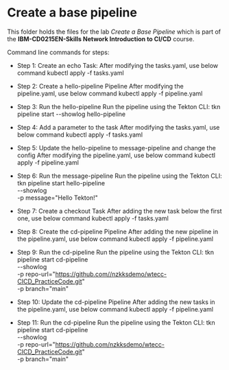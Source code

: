 # Create a base pipeline

This folder holds the files for the lab _Create a Base Pipeline_ which is part of the **IBM-CD0215EN-Skills Network Introduction to CI/CD** course.

Command line commands for steps:
- Step 1: Create an echo Task:
    After modifying the tasks.yaml, use below command
    kubectl apply -f tasks.yaml

- Step 2: Create a hello-pipeline Pipeline
    After modifying the pipeline.yaml, use below command
    kubectl apply -f pipeline.yaml

- Step 3: Run the hello-pipeline
    Run the pipeline using the Tekton CLI:
    tkn pipeline start --showlog hello-pipeline

- Step 4: Add a parameter to the task
    After modifying the tasks.yaml, use below command
    kubectl apply -f tasks.yaml

- Step 5: Update the hello-pipeline to message-pipeline and change the config
    After modifying the pipeline.yaml, use below command
    kubectl apply -f pipeline.yaml

- Step 6: Run the message-pipeline
    Run the pipeline using the Tekton CLI:
    tkn pipeline start hello-pipeline \
    --showlog  \
    -p message="Hello Tekton!"

- Step 7: Create a checkout Task
    After adding the new task below the first one, use below command
    kubectl apply -f tasks.yaml

- Step 8: Create the cd-pipeline Pipeline
    After adding the new pipeline in the pipeline.yaml, use below command
    kubectl apply -f pipeline.yaml

- Step 9: Run the cd-pipeline
    Run the pipeline using the Tekton CLI:
    tkn pipeline start cd-pipeline \
    --showlog  \
    -p repo-url="https://github.com//nzkksdemo/wtecc-CICD_PracticeCode.git" \
    -p branch="main"

- Step 10: Update the cd-pipeline Pipeline
    After adding the new tasks in the pipeline.yaml, use below command
    kubectl apply -f pipeline.yaml

- Step 11: Run the cd-pipeline
    Run the pipeline using the Tekton CLI:
    tkn pipeline start cd-pipeline \
    --showlog  \
    -p repo-url="https://github.com/nzkksdemo/wtecc-CICD_PracticeCode.git" \
    -p branch="main"